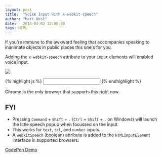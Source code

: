 ```yaml
---
layout: post
title:  "Voice Input with x-webkit-speech"
author: "Matt West"
date:   2014-04-02 12:00:00
tags: HTML
---
```


If you're immune to the awkward feeling that accompanies speaking to inanimate objects in public places this one's for you.

Adding the `x-webkit-speech` attribute to your `input` elements will enabled voice input.

![](http://postachio-images.s3-website-us-east-1.amazonaws.com/4e993fc4b5c88cd33375265a094c786c/623d1a53297b693da8ed89c58e4a0d61/w600_225c100b86bfeaddd0aad5247d93bd86.png)

{% highlight js %}
<input type="text" x-webkit-speech>
{% endhighlight %}

Chrome is the only browser that supports this right now.

## FYI

* Pressing `Command` + `Shift` + `.` (`Ctrl` + `Shift` + `.` on Windows) will launch the little speech popup when focussed on the input.
* This works for `text`, `tel`, and `number` inputs.
* A `webkitSpeech` (boolean) attribute is added to the `HTMLInputElement` interface in supported browsers.

[CodePen Demo](http://codepen.io/matt-west/pen/wbpqu)
